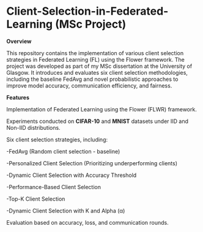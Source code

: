 # Client-Selection-in-Federated-Learning (MSc Project)

**Overview**

This repository contains the implementation of various client selection strategies in Federated Learning (FL) using the Flower framework. The project was developed as part of my MSc dissertation at the University of Glasgow. It introduces and evaluates six client selection methodologies, including the baseline FedAvg and novel probabilistic approaches to improve model accuracy, communication efficiency, and fairness.

**Features**

Implementation of Federated Learning using the Flower (FLWR) framework.

Experiments conducted on **CIFAR-10** and **MNIST** datasets under IID and Non-IID distributions.

Six client selection strategies, including:

  -FedAvg (Random client selection - baseline)

  -Personalized Client Selection (Prioritizing underperforming clients)

  -Dynamic Client Selection with Accuracy Threshold

  -Performance-Based Client Selection

  -Top-K Client Selection

  -Dynamic Client Selection with K and Alpha (α)

Evaluation based on accuracy, loss, and communication rounds.
